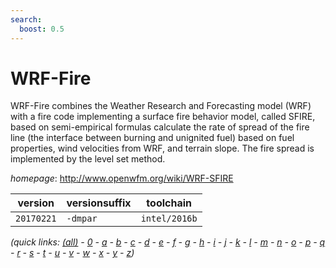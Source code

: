 ```yaml
---
search:
  boost: 0.5
---
```

# WRF-Fire

WRF-Fire combines the Weather Research and Forecasting model (WRF) with a fire code implementing a  surface fire behavior model, called SFIRE, based on semi-empirical formulas calculate the rate of spread of the fire  line (the interface between burning and unignited fuel) based on fuel properties, wind velocities from WRF, and  terrain slope. The fire spread is implemented by the level set method.

*homepage*: <http://www.openwfm.org/wiki/WRF-SFIRE>

version | versionsuffix | toolchain
--------|---------------|----------
``20170221`` | ``-dmpar`` | ``intel/2016b``


*(quick links: [(all)](../index.md) - [0](../0/index.md) - [a](../a/index.md) - [b](../b/index.md) - [c](../c/index.md) - [d](../d/index.md) - [e](../e/index.md) - [f](../f/index.md) - [g](../g/index.md) - [h](../h/index.md) - [i](../i/index.md) - [j](../j/index.md) - [k](../k/index.md) - [l](../l/index.md) - [m](../m/index.md) - [n](../n/index.md) - [o](../o/index.md) - [p](../p/index.md) - [q](../q/index.md) - [r](../r/index.md) - [s](../s/index.md) - [t](../t/index.md) - [u](../u/index.md) - [v](../v/index.md) - [w](../w/index.md) - [x](../x/index.md) - [y](../y/index.md) - [z](../z/index.md))*

